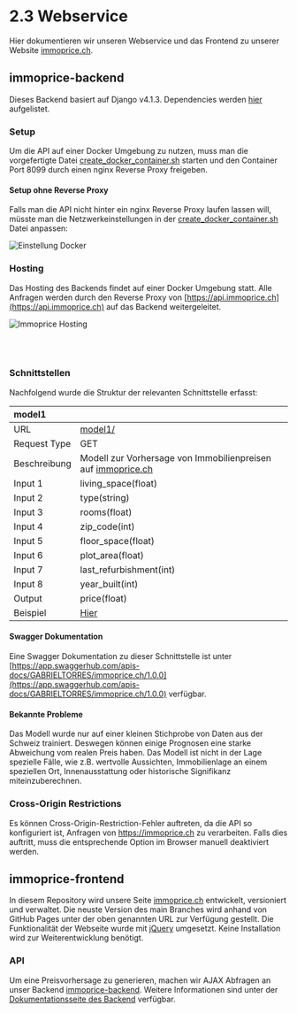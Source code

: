 # 2.3 Webservice
Hier dokumentieren wir unseren Webservice und das Frontend zu unserer Website [immoprice.ch](https://immoprice.ch).

## immoprice-backend
Dieses Backend basiert auf Django v4.1.3. Dependencies werden [hier](https://github.com/Immobilienrechner-Challenge/immoprice-backend/blob/main/requirements.txt) aufgelistet.

### Setup
Um die API auf einer Docker Umgebung zu nutzen, muss man die vorgefertigte Datei [create_docker_container.sh](https://github.com/Immobilienrechner-Challenge/immoprice-backend/blob/main/create_docker_container.sh) starten und den Container Port 8099 durch einen nginx Reverse Proxy freigeben. 

#### Setup ohne Reverse Proxy
Falls man die API nicht hinter ein nginx Reverse Proxy laufen lassen will, müsste man die Netzwerkeinstellungen in der [create_docker_container.sh](https://github.com/Immobilienrechner-Challenge/immoprice-backend/blob/main/create_docker_container.sh) Datei anpassen:

![Einstellung Docker](img/EinstellungDocker.png)

### Hosting
Das Hosting des Backends findet auf einer Docker Umgebung statt. Alle Anfragen werden durch den Reverse Proxy von [https://api.immoprice.ch](https://api.immoprice.ch) auf das Backend weitergeleitet. 

![Immoprice Hosting](img/Setup.png)

<br><br>

### Schnittstellen
Nachfolgend wurde die Struktur der relevanten Schnittstelle erfasst:

| model1       | |
|:---|:---|
| URL          | [model1/](https://api.immoprice.ch/model1/) |
| Request Type | GET |
| Beschreibung | Modell zur Vorhersage von Immobilienpreisen auf [immoprice.ch](https://immoprice.ch) |
| Input 1 | living_space(float) |
| Input 2 | type(string) |
| Input 3 | rooms(float) |
| Input 4 | zip_code(int) |
| Input 5 | floor_space(float) |
| Input 6 | plot_area(float) |
| Input 7 | last_refurbishment(int) |
| Input 8 | year_built(int) |
| Output       | price(float) |
| Beispiel     | [Hier](https://api.immoprice.ch/model1/?living_space=200&type=villa&rooms=10&zip_code=8050&floor_space=300&plot_area=500&last_refurbishment=2020&year_built=2010) |

#### Swagger Dokumentation
Eine Swagger Dokumentation zu dieser Schnittstelle ist unter [https://app.swaggerhub.com/apis-docs/GABRIELTORRES/immoprice.ch/1.0.0](https://app.swaggerhub.com/apis-docs/GABRIELTORRES/immoprice.ch/1.0.0) verfügbar.

#### Bekannte Probleme
Das Modell wurde nur auf einer kleinen Stichprobe von Daten aus der Schweiz trainiert. Deswegen können einige Prognosen eine starke Abweichung vom realen Preis haben.
Das Modell ist nicht in der Lage spezielle Fälle, wie z.B. wertvolle Aussichten, Immobilienlage an einem speziellen Ort, Innenausstattung oder historische Signifikanz miteinzuberechnen. 

### Cross-Origin Restrictions
Es können Cross-Origin-Restriction-Fehler auftreten, da die API so konfiguriert ist, Anfragen von https://immoprice.ch zu verarbeiten. Falls dies auftritt, muss die entsprechende Option im Browser manuell deaktiviert werden.

## immoprice-frontend
In diesem Repository wird unsere Seite [immoprice.ch](https://immoprice.ch) entwickelt, versioniert und verwaltet. Die neuste Version des main Branches wird anhand von GitHub Pages unter der oben genannten URL zur Verfügung gestellt. Die Funktionalität der Webseite wurde mit [jQuery](https://jquery.com) umgesetzt. Keine Installation wird zur Weiterentwicklung benötigt.

### API
Um eine Preisvorhersage zu generieren, machen wir AJAX Abfragen an unser Backend [immoprice-backend](https://github.com/Immobilienrechner-Challenge/immoprice-backend). Weitere Informationen sind unter der [Dokumentationsseite des Backend](immoprice-backend/README.md) verfügbar.

